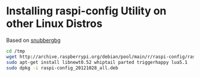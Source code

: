 # Installing raspi-config Utility on other Linux Distros

Based on [snubbergbg](https://github.com/snubbegbg/install_raspi-config)

```bash
cd /tmp
wget http://archive.raspberrypi.org/debian/pool/main/r/raspi-config/raspi-config_20150131-5_all.deb
sudo apt-get install libnewt0.52 whiptail parted triggerhappy lua5.1
sudo dpkg -i raspi-config_20121028_all.deb
```
